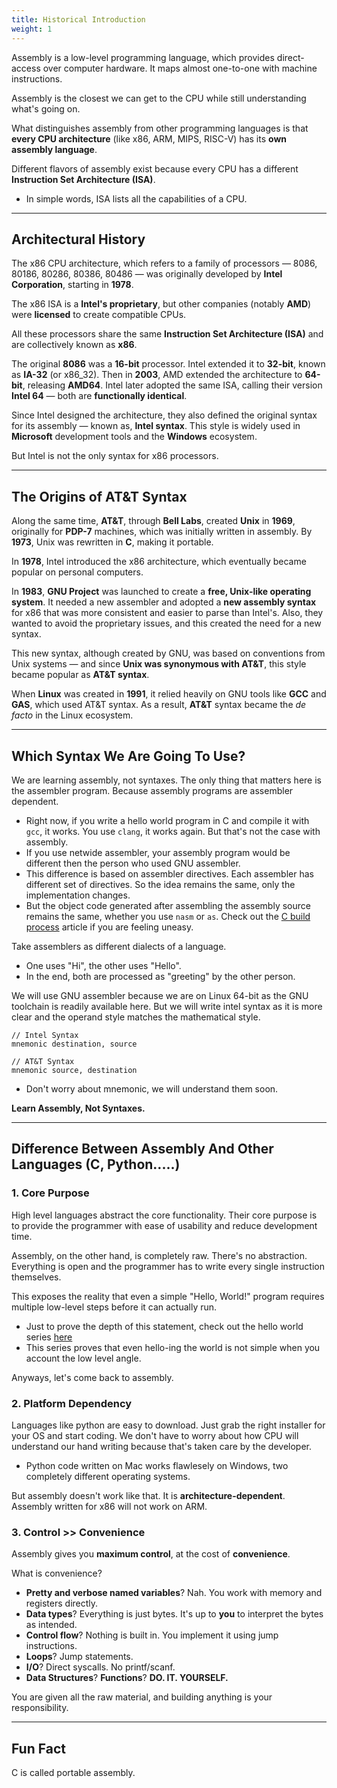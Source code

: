 ```yaml
---
title: Historical Introduction
weight: 1
---
```


Assembly is a low-level programming language, which provides direct-access over computer hardware. It maps almost one-to-one with machine instructions.

Assembly is the closest we can get to the CPU while still understanding what's going on.

What distinguishes assembly from other programming languages is that **every CPU architecture** (like x86, ARM, MIPS, RISC-V) has its **own assembly language**.

Different flavors of assembly exist because every CPU has a different **Instruction Set Architecture (ISA)**.
- In simple words, ISA lists all the capabilities of a CPU.

----

## Architectural History

The x86 CPU architecture, which refers to a family of processors — 8086, 80186, 80286, 80386, 80486 — was originally developed by **Intel Corporation**, starting in **1978**.

The x86 ISA is a **Intel's proprietary**, but other companies (notably **AMD**) were **licensed** to create compatible CPUs.

All these processors share the same **Instruction Set Architecture (ISA)** and are collectively known as **x86**.

The original **8086** was a **16-bit** processor. Intel extended it to **32-bit**, known as **IA-32** (or x86_32). Then in **2003**, AMD extended the architecture to **64-bit**, releasing **AMD64**. Intel later adopted the same ISA, calling their version **Intel 64** — both are **functionally identical**.

Since Intel designed the architecture, they also defined the original syntax for its assembly — known as, **Intel syntax**. This style is widely used in **Microsoft** development tools and the **Windows** ecosystem.

But Intel is not the only syntax for x86 processors.

----

## The Origins of AT\&T Syntax

Along the same time, **AT\&T**, through **Bell Labs**, created **Unix** in **1969**, originally for **PDP-7** machines, which was initially written in assembly. By **1973**, Unix was rewritten in **C**, making it portable.

In **1978**, Intel introduced the x86 architecture, which eventually became popular on personal computers.

In **1983**, **GNU Project** was launched to create a **free, Unix-like operating system**. It needed a new assembler and adopted a **new assembly syntax** for x86 that was more consistent and easier to parse than Intel's. Also, they wanted to avoid the proprietary issues, and this created the need for a new syntax.

This new syntax, although created by GNU, was based on conventions from Unix systems — and since **Unix was synonymous with AT\&T**, this style became popular as **AT\&T syntax**.

When **Linux** was created in **1991**, it relied heavily on GNU tools like **GCC** and **GAS**, which used AT\&T syntax. As a result, **AT\&T** syntax became the _de facto_ in the Linux ecosystem.

----

## Which Syntax We Are Going To Use?

We are learning assembly, not syntaxes. The only thing that matters here is the assembler program. Because assembly programs are assembler dependent.

- Right now, if you write a hello world program in C and compile it with `gcc`, it works. You use `clang`, it works again. But that's not the case with assembly.
- If you use netwide assembler, your assembly program would be different then the person who used GNU assembler.
- This difference is based on assembler directives. Each assembler has different set of directives. So the idea remains the same, only the implementation changes.
- But the object code generated after assembling the assembly source remains the same, whether you use `nasm` or `as`. Check out the [C build process](../../understanding-hello-world/build-process-in-c.md) article if you are feeling uneasy.

Take assemblers as different dialects of a language.
- One uses "Hi", the other uses "Hello".
- In the end, both are processed as "greeting" by the other person.

We will use GNU assembler because we are on Linux 64-bit as the GNU toolchain is readily available here. But we will write intel syntax as it is more clear and the operand style matches the mathematical style.

```
// Intel Syntax
mnemonic destination, source

// AT&T Syntax
mnemonic source, destination
```
  - Don't worry about mnemonic, we will understand them soon.

**Learn Assembly, Not Syntaxes.**

----

## Difference Between Assembly And Other Languages (C, Python.....)

### 1. Core Purpose

High level languages abstract the core functionality. Their core purpose is to provide the programmer with ease of usability and reduce development time.

Assembly, on the other hand, is completely raw. There's no abstraction. Everything is open and the programmer has to write every single instruction themselves.

This exposes the reality that even a simple "Hello, World!" program requires multiple low-level steps before it can actually run.
  - Just to prove the depth of this statement, check out the hello world series [here](../../understanding-hello-world/_index.md)
  - This series proves that even hello-ing the world is not simple when you account the low level angle.

Anyways, let's come back to assembly.

### 2. Platform Dependency

Languages like python are easy to download. Just grab the right installer for your OS and start coding. We don't have to worry about how CPU will understand our hand writing because that's taken care by the developer.
- Python code written on Mac works flawlesely on Windows, two completely different operating systems.

But assembly doesn't work like that. It is **architecture-dependent**. Assembly written for x86 will not work on ARM.

### 3. Control >> Convenience

Assembly gives you **maximum control**, at the cost of **convenience**.

What is convenience?

* **Pretty and verbose named variables**? Nah. You work with memory and registers directly.
* **Data types**? Everything is just bytes. It's up to **you** to interpret the bytes as intended.
* **Control flow**? Nothing is built in. You implement it using jump instructions.
* **Loops**? Jump statements.
* **I/O**? Direct syscalls. No printf/scanf.
* **Data Structures**? **Functions**? **DO. IT. YOURSELF.**

You are given all the raw material, and building anything is your responsibility.

----

## Fun Fact

C is called portable assembly.